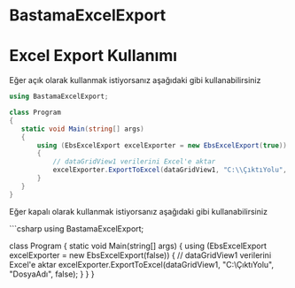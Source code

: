 # BastamaExcelExport
<h1>Excel Export Kullanımı</h1>
<p>Eğer açık olarak kullanmak istiyorsanız aşağıdaki gibi kullanabilirsiniz</p>

 ```csharp
using BastamaExcelExport;

class Program
{
    static void Main(string[] args)
    {
        using (EbsExcelExport excelExporter = new EbsExcelExport(true))
        {
            // dataGridView1 verilerini Excel'e aktar
            excelExporter.ExportToExcel(dataGridView1, "C:\\ÇıktıYolu", "DosyaAdı", true);
        }
    }
}
```
<p>Eğer kapalı olarak kullanmak istiyorsanız aşağıdaki gibi kullanabilirsiniz</p>
 ```csharp
using BastamaExcelExport;

class Program
{
    static void Main(string[] args)
    {
        using (EbsExcelExport excelExporter = new EbsExcelExport(false))
        {
            // dataGridView1 verilerini Excel'e aktar
            excelExporter.ExportToExcel(dataGridView1, "C:\\ÇıktıYolu", "DosyaAdı", false);
        }
    }
}
```
